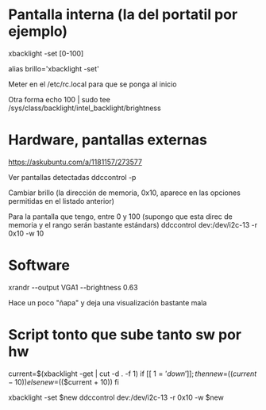 # Pantalla interna (la del portatil por ejemplo)
xbacklight -set [0-100]

alias brillo='xbacklight -set'



Meter en el /etc/rc.local para que se ponga al inicio


Otra forma
echo 100 | sudo tee /sys/class/backlight/intel_backlight/brightness



# Hardware, pantallas externas
https://askubuntu.com/a/1181157/273577

Ver pantallas detectadas
ddccontrol -p

Cambiar brillo (la dirección de memoria, 0x10, aparece en las opciones permitidas en el listado anterior)

Para la pantalla que tengo, entre 0 y 100 (supongo que esta direc de memoria y el rango serán bastante estándars)
ddccontrol dev:/dev/i2c-13 -r 0x10 -w 10




# Software
xrandr --output VGA1 --brightness 0.63

Hace un poco "ñapa" y deja una visualización bastante mala



# Script tonto que sube tanto sw por hw
current=$(xbacklight -get | cut -d . -f 1)
if [[ $1 = 'down' ]]; then
    new=$(($current - 10))
else
    new=$(($current + 10))
fi

xbacklight -set $new
ddccontrol dev:/dev/i2c-13 -r 0x10 -w $new

